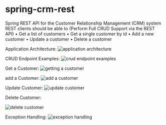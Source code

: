 # spring-crm-rest
Spring REST API for the  Customer Relationship Management (CRM) system
REST clients should be able to (Perform Full CRUD Support via the REST API) 
• Get a list of customers 
• Get a single customer by id 
• Add a new customer 
• Update a customer 
• Delete a customer

Application Architecture:
![application architecture](https://user-images.githubusercontent.com/40679311/44940843-d05ff400-ad48-11e8-8e97-9695b83fa569.JPG)

CRUD Endpoint Examples:
![crud endpoint examples](https://user-images.githubusercontent.com/40679311/44940855-01d8bf80-ad49-11e8-99e9-79d761aa8a32.JPG)

Get a Customer:
![getting a customer](https://user-images.githubusercontent.com/40679311/44940860-20d75180-ad49-11e8-8927-15a704fe01fe.JPG)


add a Customer:
![add a customer](https://user-images.githubusercontent.com/40679311/44940865-364c7b80-ad49-11e8-8921-4fdf2e31d8e0.JPG)

Update Customer:
![update customer](https://user-images.githubusercontent.com/40679311/44941163-08693600-ad4d-11e8-8425-078624c10d04.JPG)

Delete Customer:

![delete customer](https://user-images.githubusercontent.com/40679311/44941176-65fd8280-ad4d-11e8-86ed-7ce9706069f3.JPG)

Exception Handling:
![exception handling](https://user-images.githubusercontent.com/40679311/44940871-46645b00-ad49-11e8-9aaa-a511625bd2ea.JPG)





